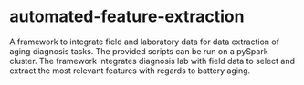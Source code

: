 # automated-feature-extraction
A framework to integrate field and laboratory data for data extraction of aging diagnosis tasks. The provided scripts can be run on a pySpark cluster. The framework integrates diagnosis lab with field data to select and extract the most relevant features with regards to battery aging. 
